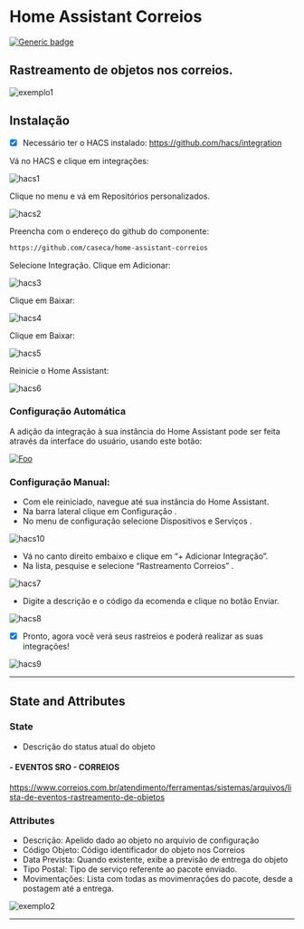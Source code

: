 # Home Assistant Correios

[![Generic badge](https://img.shields.io/badge/contributor-@diogocaseca-<COLOR>.svg)](https://github.com/diogocaseca)

## Rastreamento de objetos nos correios.

![exemplo1][exampleimg1]

## Instalação
- [x] Necessário ter o HACS instalado: https://github.com/hacs/integration

Vá no HACS e clique em integrações:

![hacs1][hacs1]

Clique no menu e vá em Repositórios personalizados.

![hacs2][hacs2]

Preencha com o endereço do github do componente:

```markdown
https://github.com/caseca/home-assistant-correios
```

Selecione Integração. Clique em Adicionar:

![hacs3][hacs3]

Clique em Baixar:

![hacs4][hacs4]

Clique em Baixar:

![hacs5][hacs5]

Reinicie o Home Assistant:

![hacs6][hacs6]

### Configuração Automática

A adição da integração à sua instância do Home Assistant pode ser feita através da interface do usuário, usando este botão:

<a href="https://my.home-assistant.io/redirect/config_flow_start?domain=correios" rel="Rastreamento Correios">![Foo](https://my.home-assistant.io/badges/config_flow_start.svg)</a>

### Configuração Manual:

* Com ele reiniciado, navegue até sua instância do Home Assistant.
* Na barra lateral clique em Configuração .
* No menu de configuração selecione Dispositivos e Serviços .

![hacs10][hacs10]

* Vá no canto direito embaixo e clique em “+ Adicionar Integração”.
* Na lista, pesquise e selecione “Rastreamento Correios” .

![hacs7][hacs7]

* Digite a descrição e o código da ecomenda e clique no botão Enviar.

![hacs8][hacs8]

- [x] Pronto, agora você verá seus rastreios e poderá realizar as suas integrações!

![hacs9][hacs9]

***

## State and Attributes

### State

* Descrição do status atual do objeto

#### - EVENTOS SRO - CORREIOS

https://www.correios.com.br/atendimento/ferramentas/sistemas/arquivos/lista-de-eventos-rastreamento-de-objetos

### Attributes

* Descrição: Apelido dado ao objeto no arquivio de configuração 
* Código Objeto: Código identificador do objeto nos Correios
* Data Prevista: Quando existente, exibe a previsão de entrega do objeto
* Tipo Postal: Tipo de serviço referente ao pacote enviado.
* Movimentações: Lista com todas as movimenrações do pacote, desde a postagem até a entrega.

![exemplo2][exampleimg2]

***

<!--## Curtiu? Pague-me um café!

Sinta-se livre para me pagar um café: Chave aleatória Pix `20b16bb2-d827-48a6-9e2c-924cd11a1a79` ou pelo QR CODE abaixo ❤.

![pix][pix]

***-->

[hacs1]: https://github.com/caseca/home-assistant-correios/raw/main/resources/hacs-01.png
[hacs2]: https://github.com/caseca/home-assistant-correios/raw/main/resources/hacs-02.png
[hacs3]: https://github.com/caseca/home-assistant-correios/raw/main/resources/hacs-03.png
[hacs4]: https://github.com/caseca/home-assistant-correios/raw/main/resources/hacs-04.png
[hacs5]: https://github.com/caseca/home-assistant-correios/raw/main/resources/hacs-05.png
[hacs6]: https://github.com/caseca/home-assistant-correios/raw/main/resources/hacs-06.png
[hacs7]: https://github.com/caseca/home-assistant-correios/raw/main/resources/hacs-07.png
[hacs8]: https://github.com/caseca/home-assistant-correios/raw/main/resources/hacs-08.png
[hacs9]: https://github.com/caseca/home-assistant-correios/raw/main/resources/hacs-09.png
[hacs10]: https://github.com/caseca/home-assistant-correios/raw/main/resources/hacs-10.png

[exampleimg1]: https://github.com/caseca/home-assistant-correios/raw/main/exemplo1.jpg
[exampleimg2]: https://github.com/caseca/home-assistant-correios/raw/main/exemplo2.jpg
[pix]: https://github.com/caseca/home-assistant-correios/raw/main/pix.jpg
